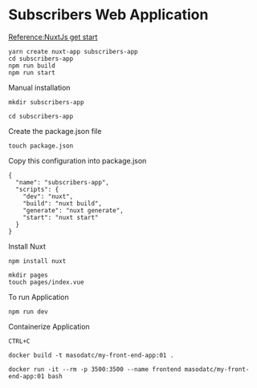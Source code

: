 # Subscribers Web Application
[Reference:NuxtJs get start](https://nuxtjs.org/docs/get-started/installation)<br>
```
yarn create nuxt-app subscribers-app
cd subscribers-app
npm run build
npm run start
```
Manual installation
```
mkdir subscribers-app
```
```
cd subscribers-app
```
Create the package.json file
```
touch package.json
```
Copy this configuration into package.json
```
{
  "name": "subscribers-app",
  "scripts": {
    "dev": "nuxt",
    "build": "nuxt build",
    "generate": "nuxt generate",
    "start": "nuxt start"
  }
}
```
Install Nuxt 
```
npm install nuxt
```
``` 
mkdir pages
touch pages/index.vue
```
To run Application
```
npm run dev
```
Containerize Application
``` 
CTRL+C 
```
```
docker build -t masodatc/my-front-end-app:01 .
```
```
docker run -it --rm -p 3500:3500 --name frontend masodatc/my-front-end-app:01 bash
```

